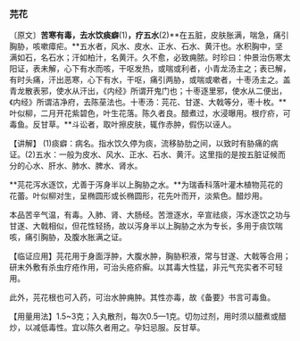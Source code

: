 ### 芫花

〔原文〕**苦寒有毒，去水饮痰癖**(1)**，疗五水**(2)**在五脏，皮肤胀满，喘急，痛引胸胁，咳嗽瘴疟。**五水者，风水、皮水、正水、石水、黄汗也。水积胸中，坚满如石，名石水；汗如柏汁，名黄汗。久不愈，必致痈脓。时珍曰：仲景治伤寒太阳证，表未解，心下有水而咳，干呕发热，或喘或利者，小青龙汤主之；表已解，有时头痛，汗出恶寒，心下有水，干呕，痛引两胁，或喘或嗽者，十枣汤主之。盖青龙散表邪，使水从汗出，《内经》所谓开鬼门也；十枣逐里邪，使水从二便出，《内经》所谓洁净府，去陈莝法也。十枣汤：芫花、甘遂、大戟等分，枣十枚。**叶似柳，二月开花紫碧色，叶生花落。陈久者良。醋煮过，水浸曝用。根疗疥，可毒鱼。反甘草。**斗讼者，取叶擦皮肤，辄作赤肿，假伤以诬人。

【讲解】 (1)痰癖：病名。指水饮久停为痰，流移胁肋之间，以致时有胁痛的病证。(2)五水：一般为皮水、风水、正水、石水、黄汗。这里指的是按五脏证候而分的心水、肝水、肺水、脾水、肾水。

**芫花泻水逐饮，尤善于泻身半以上胸胁之水。**为瑞香科落叶灌木植物芫花的花蕾。叶似柳对生，呈椭圆形或长椭圆形，花先叶而开，淡紫色。醋炒用。

本品苦辛气温，有毒。入肺、肾、大肠经。苦泄逐水，辛宣祛痰，泻水逐饮之功与甘遂、大戟相似，但花性轻扬，故以泻身半以上胸胁之水为专长，多用于痰饮喘咳，痛引胸胁，及腹水胀满之证。

【临证应用】芫花用于身面浮肿，大腹水肿，胸胁积液，常与甘遂、大戟等合用；研末外敷有杀虫疗疮作用，可治头疮疥癣。以其毒大性猛，非元气充实者不可轻用。

此外，芫花根也可入药，可治水肿痈肿。其性亦毒，故《备要》书言可毒鱼。

【用量用法】1.5~3克；入丸散剂，每次0.5—1克。切勿过剂，用时须以醋煮或醋炒，以减低毒性。宜以陈久者用之。孕妇忌服。反甘草。
